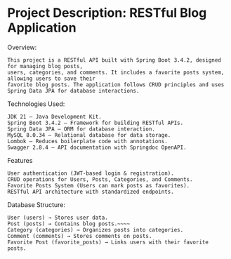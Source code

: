 # Project Description: RESTful Blog Application

Overview:

    This project is a RESTful API built with Spring Boot 3.4.2, designed for managing blog posts, 
    users, categories, and comments. It includes a favorite posts system, allowing users to save their 
    favorite blog posts. The application follows CRUD principles and uses Spring Data JPA for database interactions.

Technologies Used:

    JDK 21 – Java Development Kit.
    Spring Boot 3.4.2 – Framework for building RESTful APIs.
    Spring Data JPA – ORM for database interaction.
    MySQL 8.0.34 – Relational database for data storage.
    Lombok – Reduces boilerplate code with annotations.
    Swagger 2.8.4 – API documentation with Springdoc OpenAPI.

Features

    User authentication (JWT-based login & registration).
    CRUD operations for Users, Posts, Categories, and Comments.
    Favorite Posts System (Users can mark posts as favorites).
    RESTful API architecture with standardized endpoints.

Database Structure:
    
    User (users) → Stores user data.
    Post (posts) → Contains blog posts.~~~~
    Category (categories) → Organizes posts into categories.
    Comment (comments) → Stores comments on posts.
    Favorite Post (favorite_posts) → Links users with their favorite posts.
